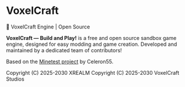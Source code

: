 # VoxelCraft
🦊 VoxelCraft Engine | Open Source

**VoxelCraft — Build and Play!** is a free and open source sandbox game engine, designed for easy modding and game creation. Developed and maintained by a dedicated team of contributors!

Based on the [Minetest project](https://github.com/minetest) by Celeron55.

Copyright (C) 2025-2030 XREALM
Copyright (C) 2025-2030 VoxelCraft Studios
